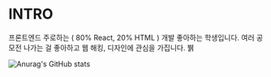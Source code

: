 # INTRO

프론트엔드 주로하는 ( 80% React, 20% HTML ) 개발 좋아하는 학생입니다.
여러 공모전 나가는 걸 좋아하고 웹 해킹, 디자인에 관심을 가집니다. 뷁

![Anurag's GitHub stats](https://github-readme-stats.vercel.app/api?username=sichu0725&show_icons=true&theme=radical)
